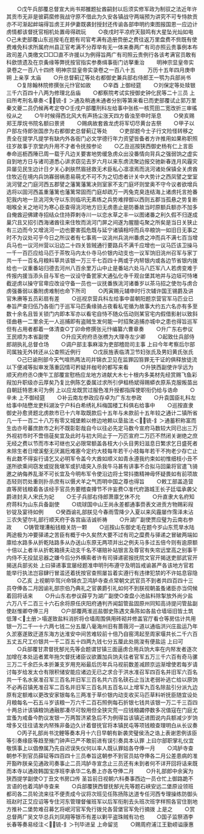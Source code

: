 <!-- { "loadSidebar": true } -->
　　○戊午兵部覆总督宣大尚书郑雒题扯酋嗣封以后须实修军政为制驭之法近年许其贡市无非是彼羁縻修我战守原不借此为久安各镇战守两端预为讲究不可专恃款贡亦不可渐起衅端得旨虏王并伊妻既袭封授封还传谕各部申明约束图报国恩一应边计虏情都该督抚官相机处置毋得疏玩
　　○夜戌时平凉府天鼓鸣有大星坠光灿如电○己未吏部覆山东巡按毛在题有司官考满有造册赍册之费往返万里盘费不赀既有使费难免科求所属府州县正官考满不分荐举有无一体来奏两广有司亦照云贵事例本布政司差八类缴文□□□直不许援以为例得旨两广有司照云贵例行各该考满官员敢有科歛馈遗及在京夤缘等弊抚按官指实参奏缉事衙门访拏重治
　　明神宗显皇帝实录卷之一百八十四终
明神宗显皇帝实录卷之一百八十五
　　万历十五年四月庚申朔  上亲享  太庙
　　○升总督蓟辽等处右都御史兼兵部右侍郎王一鹗为兵部尚书
　　○复除翰林院修撰张元忭官如故
　　○辛酉  上御经筵
　　○刘保定等处赎银三千六百四十八两为修理北岳庙
　　○都察院考试实授御史钟化民等二十三员  上曰所考刑名章奏＜锍-釒＞通及稍通未通者分别等第来看已而吏部覆试止郭万里秦文夔二员仍候再考定夺○壬戌户部覆刑科左给事中张栋一核荒田二宽改折三审徭役从之
　　○午时候得西北风大有声扬尘涨天四方昏浊至申时渐息
　　○癸亥赐郑王厚烷书院名额曰景贤
　　○赐病故套酋龙虎将军切尽黄台吉祭
　　○甲子以户部左侍郎张国彦为右都御史总督蓟辽等处
　　○吏部题今士子行文险怪转移之责全在提学凡提学有缺内外各衙门必文学德行年力资望皆备者方许推用如果称职照往岁故事于京堂内升用不才者令抚按参论
　　○乙丑巡按狭西御史杨有仁上言臣奉命巡枥西陲已周一载于凡边关要害地势缓急虏众出没番情向背兵之强弱饷之虚实自到地方日与诸司道悉心讲求窃见去岁六月以来东虏流聚边报交驰新春连月风霾灾异屡见民生边计日夕关心剥肤然眉拯救无术臣私心凛凛焉而洮河诸处保镇全关虏酋住牧近在境内兵饷寡弱祸患易萌尤不可不为之切虑者计关中大势计之西凤譬之堂室洮河譬之门庭河西五郡譬之藩篱藩篱决则室家不支门庭坏则堂奥不守今议者欲增兵选将以固河西盖重藩篱也藩篱常固而门庭却疏万一丙兔克臭连结海上诸虏托言抢番犯我内地一旦洮河失守以东则临巩无素练之兵势难捍御以西则五郡当孤悬之势复断咽喉全关之地可为寒心臣查得洮河地方旧无虏患止是防番故当时原额兵额亦不加多自俺酋迎佛建寺招结众住持莽剌寺川一以恋水草之丰一以图诸番之利久假不归遂成巢穴且又招引西海诸酋往来住牧而洮河门屏之间遂为腥膻屯聚之所矣是当日关狭止有三边而今又增洮河一边也要害孤危既与延宁诸镇相埒而兵卒粮饷一如旧日无事之时不为议处可乎今日之所议者有七事焉一议洮州兵洮州番虏之冲而兵不满七百当增兵马也一议河州营以沿边二十四关皆贼通行要路兵不满千应增也一议马匹该卫操马一千一百匹应给马匹于茶牧马内太仆寺马价银内动支也一议军饷旧洮州召军与家丁共一千一百名月粮料草共该银一万三千七百四十两或于内帑银内或各边节省银内拨给也一议重番站归德去河州八百余里万山中止是番站六处马八匹军八人若虏变难于传报内援当添头目与军也一议设守备瓽家大通弘化寺千观台堡其地并与边垣可恃堵截逆虏以操守官卑应改设守备一员也一议抚番族洮河诸番岁以茶马招之使勿与虏合虏强番弱以番附虏难制也命下所司
　　○丙寅赐元辅申时行次辅许国王锡爵及讲官朱赓等五员彩扇有差
　　○巡视京营兵科左给事中苗朝阳题京营官军马匹业已奉旨严查归伍乃各衙门于巡军马匹夤缘骑占夜看私宅循为故事大约五六名亦有多至数十余名且皆关锁门内即本军亦以看宅自恃不随众伍动则某官宅内假借影射以致斜径曲巷一二里余无一人巡捕即有盗贼生发何能一时招聚追捕亦城中之患也得旨巡军但有占用者都着一体清查○丁卯命修撰张元忭编纂六曹章奏
　　○升广东右参议王民顺为本省副使
　　○升应天府府丞张槚为大理寺左少卿
　　○起致仕兵部侍郎胡执礼总督仓场
　　○调户部主事麻溶为吏部稽勋司主事  上曰今年考察后尔部司属独无外转还从公查照近例行
　　○戊辰旌表临清卫节妇张氏及男妇黄氏张氏
　　○己巳谕刑部今天气喧热两法司并锦衣卫见在监罪囚笞罪无干证的俱释放徒流以下便减等拟审发落重囚情可矜疑并枷号的都写来看
　　○升狭西副使许孚远为顺天府府丞○庚午工部覆宣慰杨应龙地方进献大木七十根内多美材先经赏赐飞鱼彩叚加升职级亦云厚矣乃复比例陈乞委属过求所引伊柤杨斌得赐蟒衣原系克服叛苗出自朝廷特恩未可为例  上以应龙既赏过服色准升授都指挥使职衔仍给与诰命
　　○辛未  上不御经筵
　　○补云南左参政应存卓为广东左参政
　　○升袁国臣礼科左给事中陆懋龙吏科湖汝宁户科白希绣礼科梅国楼工科俱右给事中
　　○巡按直隶御史孙愈贤题北虏款市已十六年取既款后十五年与未款前十五年较之通计二镇所省几一千一百二十八万有零又城堡赖以修边地赖以垦盐法＜锍-釒＞通蓄积称富而生齿亦号蕃庶款市之利不既彰彰哉自今以往必先定马数今宣府马数较大同已出三万外视初市时不啻倍蓰矣宜及此时与初大同止于一万匹宣府二万匹不然闭关谢绝之庶无经之费以节而市本可继也又必限常额盖各枝大小头目男妇滋息日繁求乞日盛死者未除生者日增溪壑无厌漏卮难塞今定约大枝每年若干小枝每年若干不拘老少存亡止有此数不得妄行请乞又必明军令盖今大酋如顺义如青永遵我约束如初惟细枝小丑不遂所欲乘间窃发或捉我墩军或扒墙突入杀我牛马甚有讲事不合拟马回巢将官遣飞骑邀之纳侮养乱渐不可长宜及今明布军令使沿边将士常抖擞精神毋怀疑畏如有前项故态轻则罚处重则扑杀庶有以慑犬羊之气而明中国之尊也得旨
　　○敕工部盖造营直等房钱粮着各该经手官员务要稽查撙节不许妄费○准代府潞城王长子廷堛承袭父爵进封夫人宋氏为妃
　　○壬子兵部右侍郎萧廪乞休不允
　　○升直隶大名府知府蒋科为山东兵备副使
　　○琉球国中山王尚永差都通事赍表文进贡方物赐彩叚钞锭及宴待如例
　　○癸酉谕礼部朕见今春雨雪降少入夏以来风霾屡作霈泽未沾三农失望尔礼部行顺天府于各宫庙洁诚祈祷
　　○升湖广副使贾应璧为云南右参政
　　○铸管理漕船钱粮关防一颗
　　○巡按山东御史毛在题今岁山东荒旱水陆两途极为冲要驿递之苦臣有概于中久矣然大要不过有司之糜费与驿递之冒破两端如廪给水路多从折乾陆路多从办送山东原无两项并出之例夫马多过五倍今则有逾原额十倍以上者半从折乾箱摃夫动支千名不堪赔补站银言及尊官有失帘远堂高之别事干内侍不无投鼠忌器之嫌今后分外横索者许有司驿递密报抚院文官开揭送吏部武官开揭送兵部劣处  上曰驿递事宜屡经题准申明刊布遵守及明旨戒谕甚严各该地方官若能举行执法岂容肆行冒滥还着抚按官查照屡旨着实遵行有违律犯禁的不许姑息容隐
　　○乙亥  上视朝毕驾兴命锦衣卫鸿胪寺查点常朝文武官员不到者共四百四十三员夺俸各二月因谕礼部宗伯乃典礼之官袭爵引礼如何不到朕视朝虽蚤诸臣亦当伺候着回将话来
　　○升山东右参议薛亨为湖广副使○查盘小池盐料除掣放外尚少盐六万八千二百三十六石余将原任庆阳府通判齐闻韶管盐固原州同知高诗提问管盐副使赵惟卿夺俸三月
　　○户部覆两淮巡盐御史陈遇文条陈如各盐仓墙垣旧皆土筑低薄＜土册＞塌遂致盐料消折将仓墙周围俱用砖砌并修盖官厅看仓等房估计共用银一万二千一十六两七钱二分五厘八毫海州旧有蔷薇河一道以通临洪兴庄盐运乃年久淤塞遂致迂道东海方达淮安中间苦难较前十倍乃自窑湾起至周家堰共长二千六百五丈五尺工价银共一千二百五十四两九钱七分五厘此处挑浚有便盐运  上曰可
　　○兵部覆甘肃督抚郜光先等会题谓甘镇三面逼虏合用兵饷大率在内帑发者逐次加增在本处运者累年拖欠督抚诸臣议欲置加兵饷夫往者官军五万三千六百有奇马骡三万二千余匹头本折兼支岁用充裕最后历年兵马视前数差减顾京运渐增使若每岁请讨每岁给发太仓有限积储安能应诸边无已之求合于洪水准召军四百名并旧军六百名共一千名水泉准召军三百名并旧军三百名共六百名硖石止当汰老弱补逃亡给以原饷不必再召镇羌准召军二百名并旧军三百名共五百名以上增军九百名除盐引分派九边原有定额难以更改安家银每名三两准于草价银内动支收买马匹草料听抚臣随宜设处月粮每名一石五斗岁该粮一万六千二百石照例每石折银七钱共该银一万二千三百四十两总计该镇粮饷通融那凑尽可彀用但全狭灾荒一应钱粮蠲停数多况值寇在门庭尤宜蚤为戒备今酌议发银一万两暂济紧急后不为例得旨该镇近进图说内兵额减少岁饷增多又往往请发内帑殊非备边久计着督抚官将本镇民屯等项钱粮查理明白从长议奏
　　○丙子礼部尚书沈鲤等奏本月十六日早朝有新袭灵璧侯汤之诰上表谢恩例该臣等引奏缘臣等趋至掖门钟声已严不敢前进有误引奏具本认罪  上曰尔部职掌礼仪宜敬慎事上以倡僚属乃先自迟误失仪何以率人既认罪姑各夺俸一月
　　○鸿胪寺查朝参不到官员薛钲等四百四十三员奉旨这朝参不到官员姑夺俸各二月公差患病的准开豁昨朕亲见通政司奏事止二员鸿胪寺宣念止三员还有未到者何不详开回将话来既而本寺以通政韩国宝序班李承华二名奏上亦各夺俸二月
　　○升礼部郎中余寅为狭西提学副使○丁丑文书房口传  圣旨前日视朝六科奏事西边一员仓忙上御路跪不言语的也着鸿胪寺查来
　　○兵部覆狭西督抚郜光先等题石峡安远二堡原设领班都司各二员轮流来往不便责成今议将次班见任陈扬陈达道专任河西专理操练防御头班赵时正艾应诏等专住河东管理督催班军以后军衔削去头班次班字样照各官住劄地方推补二堡势难召募乞将岷河官军免行拨兑各营堡官军免行摘拨  上是之
　　○赏总督两广吴文华总兵刘凤翔等银币有差以剿平盗珠贼有功也
　　○国子监祭酒李长春等奏易经注＜锍-釒＞刊毕进呈  上命留览
　　○赐周府浦江王勤崂谥康惠
